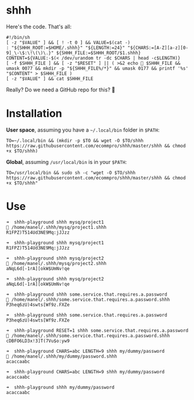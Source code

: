 # shhh

Here's the code. That's all:

    #!/bin/sh
    [ -z "$VALUE" ] && [ ! -t 0 ] && VALUE=$(cat -)
    : "${SHHH_ROOT:=$HOME/.shhh}" "${LENGTH:=24}" "${CHARS:=[A-Z][a-z][0-9]_\-\$:\!\(\)\.}" ${SHHH_FILE:=$SHHH_ROOT/$1.shhh}
    CONTENT=${VALUE:-$(< /dev/urandom tr -dc $CHARS | head -c$LENGTH)}
    [ -f $SHHH_FILE ] && [ -z "$RESET" ] || ( >&2 echo 🤫 $SHHH_FILE && umask 0077 && mkdir -p "${SHHH_FILE%/*}" && umask 0177 && printf '%s' "$CONTENT" > $SHHH_FILE )
    [ -z "$VALUE" ] && cat $SHHH_FILE

Really? Do we need a GitHub repo for this? 🤷


# Installation

**User space**, assuming you have a `~/.local/bin` folder in `$PATH`:

    TO=~/.local/bin && (mkdir -p $TO && wget -O $TO/shhh https://raw.githubusercontent.com/ecommpro/shhh/master/shhh && chmod +x $TO/shhh)

**Global**, assuming `/usr/local/bin` is in your `$PATH`:

    TO=/usr/local/bin && sudo sh -c "wget -O $TO/shhh https://raw.githubusercontent.com/ecommpro/shhh/master/shhh && chmod +x $TO/shhh"


# Use

    ➜  shhh-playground shhh mysq/project1
    🤫 /home/manel/.shhh/mysq/project1.shhh
    R1FPZ)T514Ud3NE9Mq:jJJzz

    ➜  shhh-playground shhh mysq/project1
    R1FPZ)T514Ud3NE9Mq:jJJzz
    
    ➜  shhh-playground shhh mysq/project2
    🤫 /home/manel/.shhh/mysq/project2.shhh
    aNqL6d[-1rA][okW$UmNv!qe
    
    ➜  shhh-playground shhh mysq/project2
    aNqL6d[-1rA][okW$UmNv!qe
    
    ➜  shhh-playground shhh some.service.that.requires.a.password
    🤫 /home/manel/.shhh/some.service.that.requires.a.password.shhh
    P3heq6zU)4swts[Wf9z.FXZe
    
    ➜  shhh-playground shhh some.service.that.requires.a.password
    P3heq6zU)4swts[Wf9z.FXZe
    
    ➜  shhh-playground RESET=1 shhh some.service.that.requires.a.password
    🤫 /home/manel/.shhh/some.service.that.requires.a.password.shhh
    cDBFO6LD3x!3]T(7Vu$o:yw9
    
    ➜  shhh-playground CHARS=abc LENGTH=9 shhh my/dummy/password
    🤫 /home/manel/.shhh/my/dummy/password.shhh
    acaccaabc
    
    ➜  shhh-playground CHARS=abc LENGTH=9 shhh my/dummy/password
    acaccaabc
    
    ➜  shhh-playground shhh my/dummy/password 
    acaccaabc
